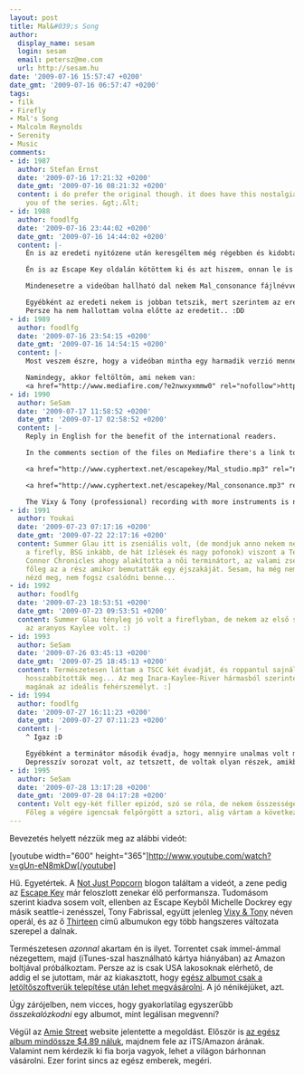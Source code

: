 ```yaml
---
layout: post
title: Mal&#039;s Song
author:
  display_name: sesam
  login: sesam
  email: petersz@me.com
  url: http://sesam.hu
date: '2009-07-16 15:57:47 +0200'
date_gmt: '2009-07-16 06:57:47 +0200'
tags:
- filk
- Firefly
- Mal's Song
- Malcolm Reynolds
- Serenity
- Music
comments:
- id: 1987
  author: Stefan Ernst
  date: '2009-07-16 17:21:32 +0200'
  date_gmt: '2009-07-16 08:21:32 +0200'
  content: i do prefer the original though. it does have this nostalgia feeling reminding
    you of the series. &gt;.&lt;
- id: 1988
  author: foodlfg
  date: '2009-07-16 23:44:02 +0200'
  date_gmt: '2009-07-16 14:44:02 +0200'
  content: |-
    Én is az eredeti nyitózene után keresgéltem még régebben és kidobta a jutub ezt a számot. Pontosabban nem ezt, hanem ennek egy akusztikus gitárral kísért változatát.

    Én is az Escape Key oldalán kötöttem ki és azt hiszem, onnan le is tudtam tölteni, de most nem igazán látom, hogy hol volt. Emlékszem már akkor is nehéz volt azon az oldalon kiigazodni.. :S (de az is lehet, hogy már nem emlékszem pontosan)

    Mindenesetre a videóban hallható dal nekem Mal_consonance fájlnévvel fut, az akusztikus pedig Mal_studio névvel.

    Egyébként az eredeti nekem is jobban tetszik, mert szerintem az eredeti férfi hang jobban illik ehhez a hangulathoz. A hegedű (nem biztos, hogy az :P) sokat ad hozzá és profibban is van felvéve.
    Persze ha nem hallottam volna előtte az eredetit.. :DD
- id: 1989
  author: foodlfg
  date: '2009-07-16 23:54:15 +0200'
  date_gmt: '2009-07-16 14:54:15 +0200'
  content: |-
    Most veszem észre, hogy a videóban mintha egy harmadik verzió menne.

    Namindegy, akkor feltöltöm, ami nekem van:
    <a href="http://www.mediafire.com/?e2nwxyxmmw0" rel="nofollow">http://www.mediafire.com/?e2nwxyxmmw0</a>
- id: 1990
  author: SeSam
  date: '2009-07-17 11:58:52 +0200'
  date_gmt: '2009-07-17 02:58:52 +0200'
  content: |-
    Reply in English for the benefit of the international readers.

    In the comments section of the files on Mediafire there's a link to Escape Key's download page: <a href="http://www.cyphertext.net/escapekey/songs.html" rel="nofollow">http://www.cyphertext.net/escapekey/songs.html</a> (The link to this is called "Song List" on the footer of their main page in a quite smallish font...)

    <a href="http://www.cyphertext.net/escapekey/Mal_studio.mp3" rel="nofollow">Mal_studio.mp3</a> is an early basement studio recording of the song by Michelle singing and Tony on guitar.

    <a href="http://www.cyphertext.net/escapekey/Mal_consonance.mp3" rel="nofollow">Mal_consonance.mp3</a> is the one in the video. It was a live performance of Escape Key at Consonance 2005.

    The Vixy & Tony (professional) recording with more instruments is not available for free, nevertheless since my mp3s don't have DRM we can do business.
- id: 1991
  author: Youkai
  date: '2009-07-23 07:17:16 +0200'
  date_gmt: '2009-07-22 22:17:16 +0200'
  content: Summer Glau itt is zseniális volt, (de mondjuk anno nekem nem jött be annyira
    a firefly, BSG inkább, de hát ízlések és nagy pofonok) viszont a Terminator Sara
    Connor Chronicles ahogy alakította a női terminátort, az valami zseniális volt,
    főleg az a rész amikor bemutatták egy éjszakáját. Sesam, ha még nem láttad a sorozatot,
    nézd meg, nem fogsz csalódni benne...
- id: 1992
  author: foodlfg
  date: '2009-07-23 18:53:51 +0200'
  date_gmt: '2009-07-23 09:53:51 +0200'
  content: Summer Glau tényleg jó volt a fireflyban, de nekem az első számú női szereplőm,
    az aranyos Kaylee volt. :)
- id: 1993
  author: SeSam
  date: '2009-07-26 03:45:13 +0200'
  date_gmt: '2009-07-25 18:45:13 +0200'
  content: Természetesen láttam a TSCC két évadját, és roppantul sajnálom, hogy nem
    hosszabbították meg... Az meg Inara-Kaylee-River hármasból szerintem bárki kiválaszthatja
    magának az ideális fehérszemélyt. :]
- id: 1994
  author: foodlfg
  date: '2009-07-27 16:11:23 +0200'
  date_gmt: '2009-07-27 07:11:23 +0200'
  content: |-
    ^ Igaz :D

    Egyébként a terminátor második évadja, hogy mennyire unalmas volt már..
    Depresszív sorozat volt, az tetszett, de voltak olyan részek, amikbe beletekergettem, mert már annyira untam.  Végére jó lett, de nem kötelező 22 rész csinálni ennyi ötlethez. Belenyomhatták volna olyan 15 részbe is, és akkor nincs gond.
- id: 1995
  author: SeSam
  date: '2009-07-28 13:17:28 +0200'
  date_gmt: '2009-07-28 04:17:28 +0200'
  content: Volt egy-két filler epizód, szó se róla, de nekem összességében bejött.
    Főleg a végére igencsak felpörgött a sztori, alig vártam a következő részt.
---
```


Bevezetés helyett nézzük meg az alábbi videót:

[youtube width="600" height="365"]http://www.youtube.com/watch?v=gUn-eN8mkDw[/youtube]

Hű. Egyetértek. A [Not Just Popcorn](http://not-just-popcorn.freeblog.hu/archives/2009/07/16/You_cant_take_the_sky_from_me_-_Mals_Song) blogon találtam a videót, a zene pedig az [Escape Key](http://cyphertext.net/escapekey) már feloszlott zenekar élő performansza. Tudomásom szerint kiadva sosem volt, ellenben az Escape Keyből Michelle Dockrey egy másik seattle-i zenésszel, Tony Fabrissal, együtt jelenleg [Vixy & Tony](http://vixyandtony.com) néven operál, és az ő [Thirteen](http://vixyandtony.com/music.html) című albumukon egy több hangszeres változata szerepel a dalnak.

Természetesen _azonnal_ akartam én is ilyet. Torrentet csak ímmel-ámmal nézegettem, majd (iTunes-szal használható kártya hiányában) az Amazon boltjával próbálkoztam. Persze az is csak USA lakosoknak elérhető, de addig el se jutottam, már az kiakasztott, hogy [egész albumot csak a letöltőszoftverük telepítése után lehet megvásárolni](http://twitter.com/sesam/status/2665552747). A jó nénikéjüket, azt.

Úgy zárójelben, nem vicces, hogy gyakorlatilag egyszerűbb _összekalózkodni_ egy albumot, mint legálisan megvenni?

Végül az [Amie Street](http://amiestreet.com) website jelentette a megoldást. Először is [az egész album mindössze $4.89 náluk](http://amiestreet.com/music/vixy-and-tony/thirteen), majdnem fele az iTS/Amazon árának. Valamint nem kérdezik ki fia borja vagyok, lehet a világon bárhonnan vásárolni. Ezer forint sincs az egész emberek, megéri.
